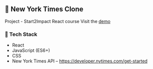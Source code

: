 ##  📰 New York Times Clone
Project - Start2Impact React course
Visit the [demo](https://graziabaiamonte.github.io/fake-newyorktimes/)

### 🚀 Tech Stack
- React
- JavaScript (ES6+)
- CSS 
- New York Times API – https://developer.nytimes.com/get-started 

